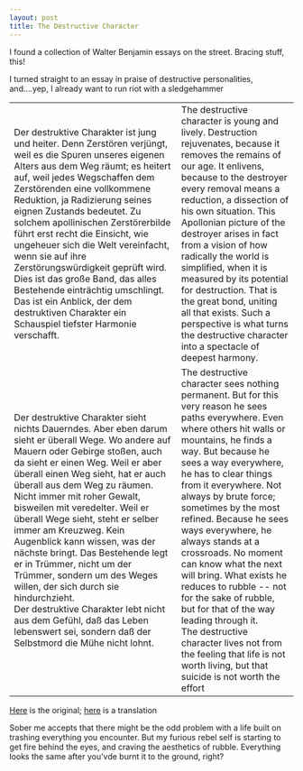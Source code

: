 ```yaml
---
layout: post
title: The Destructive Character
---
```




I found a collection of Walter Benjamin essays on the street. Bracing stuff, this!

I turned straight to an essay in praise of destructive personalities, and....yep, I already want to run riot with a sledgehammer

|                                                              |                                                              |
| ------------------------------------------------------------ | ------------------------------------------------------------ |
| Der destruktive Charakter ist jung und heiter. Denn Zerstören verjüngt,  weil es die Spuren unseres eigenen Alters aus dem Weg räumt; es heitert  auf, weil jedes Wegschaffen dem Zerstörenden eine vollkommene Reduktion, ja Radizierung seines eignen Zustands bedeutet. Zu solchem  apollinischen Zerstörerbilde führt erst recht die Einsicht, wie  ungeheuer sich die Welt vereinfacht, wenn sie auf ihre  Zerstörungswürdigkeit geprüft wird. Dies ist das große Band, das alles  Bestehende einträchtig umschlingt. Das ist ein Anblick, der dem  destruktiven Charakter ein Schauspiel tiefster Harmonie verschafft. | The destructive character is young and lively. Destruction rejuvenates, because it removes the remains of our age. It enlivens, because to the destroyer every removal means a reduction, a dissection of his own situation. This Apollonian picture of the destroyer arises in fact from a vision of how radically the world is simplified, when it is measured by its potential for destruction. That is the great bond, uniting all that exists. Such a perspective is what turns the destructive character into a spectacle of deepest harmony. |
| Der destruktive Charakter sieht nichts Dauerndes. Aber eben darum  sieht er überall Wege. Wo andere auf Mauern oder Gebirge stoßen, auch da sieht er einen Weg. Weil er aber überall einen Weg sieht, hat er auch  überall aus dem Weg zu räumen. Nicht immer mit roher Gewalt, bisweilen  mit veredelter. Weil er überall Wege sieht, steht er selber immer am  Kreuzweg. Kein Augenblick kann wissen, was der nächste bringt. Das  Bestehende legt er in Trümmer, nicht um der Trümmer, sondern um des  Weges willen, der sich durch sie hindurchzieht.<br />Der destruktive Charakter lebt nicht aus dem Gefühl, daß das Leben  lebenswert sei, sondern daß der Selbstmord die Mühe nicht lohnt. | The destructive character sees nothing permanent. But for this very reason he sees paths everywhere. Even where others hit walls or mountains, he finds a way. But because he sees a way everywhere, he has to clear things from it everywhere. Not always by brute force; sometimes by the most refined. Because he sees ways everywhere, he always stands at a crossroads. No moment can know what the next will bring. What exists he reduces to rubble -- not for the sake of rubble, but for that of the way leading through it.<br />The destructive character lives not from the feeling that life is not worth living, but that suicide is not worth the effort |



[Here](https://www.textlog.de/benjamin-der-destruktive-charakter.html) is the original; [here](https://tomclarkblog.blogspot.com/2014/05/walter-benjamin-destructive-character.html) is a translation



Sober me accepts that there might be the odd problem with a life built on trashing everything you encounter. But my furious rebel self is starting to get fire behind the eyes, and craving the aesthetics of rubble. Everything looks the same after you'vde burnt it to the ground, right?
